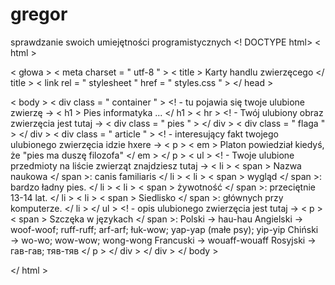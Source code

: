 # gregor
sprawdzanie swoich umiejętności programistycznych 
<! DOCTYPE html>
< html >

< głowa >
    < meta  charset = " utf-8 " >
    < title > Karty handlu zwierzęcego </ title >
    < link  rel = " stylesheet "  href = " styles.css " >
</ head >

< body >
    < div  class = " container " >
        <! - tu pojawia się twoje ulubione zwierzę ->
        < h1 > Pies informatyka ... </ h1 >
        < hr >
        <! - Twój ulubiony obraz zwierzęcia jest tutaj ->
        < div  class = " pies " > </ div >
        < div  class = " flaga " > </ div >
        < div  class = " article " >
            <! - interesujący fakt twojego ulubionego zwierzęcia idzie hxere ->
            < p > < em > Platon powiedział kiedyś, że "pies ma duszę filozofa" </ em > </ p >
            < ul >
                <! - Twoje ulubione przedmioty na liście zwierząt znajdziesz tutaj ->
                < li > < span > Nazwa naukowa </ span >: canis familiaris </ li >
                < li > < span > wygląd </ span >: bardzo ładny pies. </ li >
                < li > < span > żywotność </ span >: przeciętnie 13-14 lat. </ li >
                < li > < span > Siedlisko </ span >: głównych przy komputerze. </ li >
            </ ul >
            <! - opis ulubionego zwierzęcia jest tutaj ->
            < p > < span > Szczęka w językach </ span >: Polski → hau-hau Angielski → woof-woof; ruff-ruff; arf-arf; łuk-wow; yap-yap (małe psy); yip-yip Chiński → wo-wo; wow-wow; wong-wong Francuski → wouaff-wouaff Rosyjski → гав-гав; тяв-тяв
            </ p >
        </ div >
    </ div >
</ body >

</ html >
